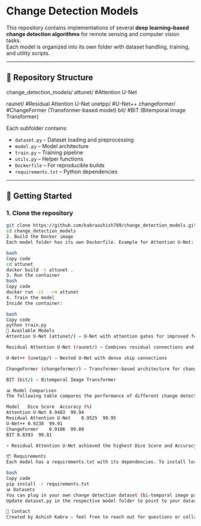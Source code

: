 # Change Detection Models

This repository contains implementations of several **deep learning–based change detection algorithms** for remote sensing and computer vision tasks.  
Each model is organized into its own folder with dataset handling, training, and utility scripts.

---

## 📂 Repository Structure

change_detection_models/
attunet/   #Attention U-Net

raunet/   #Residual Attention U-Net
unetpp/   #U-Net++
changeformer/   #ChangeFormer (Transformer-based model)
bit/   #BIT (Bitemporal Image Transformer)

Each subfolder contains:
- `dataset.py` – Dataset loading and preprocessing  
- `model.py` – Model architecture  
- `train.py` – Training pipeline  
- `utils.py` – Helper functions  
- `Dockerfile` – For reproducible builds  
- `requirements.txt` – Python dependencies  

---

## 🚀 Getting Started

### 1. Clone the repository

```bash
git clone https://github.com/kabraashish789/change_detection_models.git
cd change_detection_models
2. Build the Docker image
Each model folder has its own Dockerfile. Example for Attention U-Net:

bash
Copy code
cd attunet
docker build -t attunet .
3. Run the container
bash
Copy code
docker run -it --rm attunet
4. Train the model
Inside the container:

bash
Copy code
python train.py
🧩 Available Models
Attention U-Net (attunet/) – U-Net with attention gates for improved feature selection

Residual Attention U-Net (raunet/) – Combines residual connections and attention

U-Net++ (unetpp/) – Nested U-Net with dense skip connections

ChangeFormer (changeformer/) – Transformer-based architecture for change detection

BIT (bit/) – Bitemporal Image Transformer

📊 Model Comparison
The following table compares the performance of different change detection models implemented in this repository:

Model	Dice Score	Accuracy (%)
Attention U-Net	0.9483	99.94
Residual Attention U-Net	0.9525	99.95
U-Net++	0.9238	99.91
ChangeFormer	0.9106	99.89
BIT	0.8393	99.81

⚡ Residual Attention U-Net achieved the highest Dice Score and Accuracy among the tested models.

📦 Requirements
Each model has a requirements.txt with its dependencies. To install locally (without Docker):

bash
Copy code
pip install -r requirements.txt
📊 Datasets
You can plug in your own change detection dataset (bi-temporal image pairs + labels).
Update dataset.py in the respective model folder to point to your dataset.

📧 Contact
Created by Ashish Kabra – feel free to reach out for questions or collaborations.
